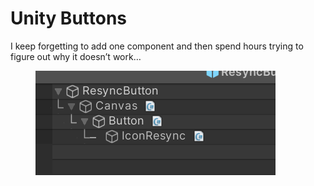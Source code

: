# Unity Buttons

I keep forgetting to add one component and then spend hours trying to figure out why it doesn’t work…

<figure><img src="../.gitbook/assets/Unity-Button.png" alt=""><figcaption></figcaption></figure>

